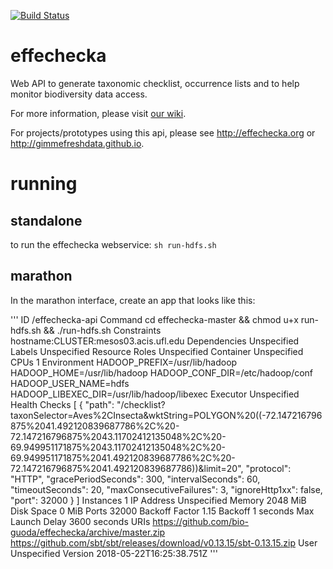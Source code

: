 [![Build Status](https://travis-ci.org/bio-guoda/effechecka.svg?branch=master)](https://travis-ci.org/bio-guoda/effechecka)

# effechecka
Web API to generate taxonomic checklist, occurrence lists and to help monitor biodiversity data access.

For more information, please visit [our wiki](../../wiki).

For projects/prototypes using this api, please see http://effechecka.org or http://gimmefreshdata.github.io.

# running
## standalone
to run the effechecka webservice:
```sh run-hdfs.sh```

## marathon

In the marathon interface, create an app that looks like this:

'''
ID
/effechecka-api
Command
cd effechecka-master && chmod u+x run-hdfs.sh && ./run-hdfs.sh
Constraints
hostname:CLUSTER:mesos03.acis.ufl.edu
Dependencies
Unspecified
Labels
Unspecified
Resource Roles
Unspecified
Container
Unspecified
CPUs
1
Environment
HADOOP_PREFIX=/usr/lib/hadoop
HADOOP_HOME=/usr/lib/hadoop
HADOOP_CONF_DIR=/etc/hadoop/conf
HADOOP_USER_NAME=hdfs
HADOOP_LIBEXEC_DIR=/usr/lib/hadoop/libexec
Executor
Unspecified
Health Checks
[
  {
    "path": "/checklist?taxonSelector=Aves%2CInsecta&wktString=POLYGON%20((-72.147216796875%2041.492120839687786%2C%20-72.147216796875%2043.11702412135048%2C%20-69.949951171875%2043.11702412135048%2C%20-69.949951171875%2041.492120839687786%2C%20-72.147216796875%2041.492120839687786))&limit=20",
    "protocol": "HTTP",
    "gracePeriodSeconds": 300,
    "intervalSeconds": 60,
    "timeoutSeconds": 20,
    "maxConsecutiveFailures": 3,
    "ignoreHttp1xx": false,
    "port": 32000
  }
]
Instances
1
IP Address
Unspecified
Memory
2048 MiB
Disk Space
0 MiB
Ports
32000
Backoff Factor
1.15
Backoff
1 seconds
Max Launch Delay
3600 seconds
URIs
https://github.com/bio-guoda/effechecka/archive/master.zip
https://github.com/sbt/sbt/releases/download/v0.13.15/sbt-0.13.15.zip
User
Unspecified
Version
2018-05-22T16:25:38.751Z
'''



